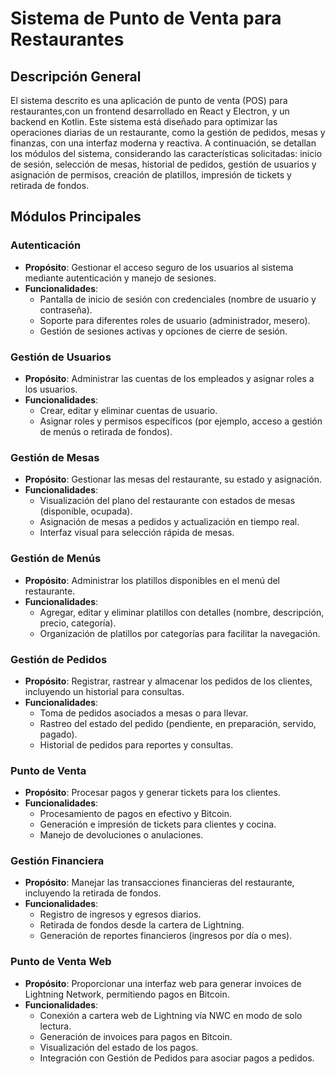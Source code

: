 # Sistema de Punto de Venta para Restaurantes

## Descripción General

El sistema descrito es una aplicación de punto de venta (POS) para restaurantes,con un frontend desarrollado en React y Electron, y un backend en Kotlin. Este sistema está diseñado para optimizar las operaciones diarias de un restaurante, como la gestión de pedidos, mesas y finanzas, con una interfaz moderna y reactiva. A continuación, se detallan los módulos del sistema, considerando las características solicitadas: inicio de sesión, selección de mesas, historial de pedidos, gestión de usuarios y asignación de permisos, creación de platillos, impresión de tickets y retirada de fondos. 

## Módulos Principales

### Autenticación
- **Propósito**: Gestionar el acceso seguro de los usuarios al sistema mediante autenticación y manejo de sesiones.
- **Funcionalidades**:
  - Pantalla de inicio de sesión con credenciales (nombre de usuario y contraseña).
  - Soporte para diferentes roles de usuario (administrador, mesero).
  - Gestión de sesiones activas y opciones de cierre de sesión.

### Gestión de Usuarios
- **Propósito**: Administrar las cuentas de los empleados y asignar roles a los usuarios.
- **Funcionalidades**:
  - Crear, editar y eliminar cuentas de usuario.
  - Asignar roles y permisos específicos (por ejemplo, acceso a gestión de menús o retirada de fondos).

### Gestión de Mesas
- **Propósito**: Gestionar las mesas del restaurante, su estado y asignación.
- **Funcionalidades**:
  - Visualización del plano del restaurante con estados de mesas (disponible, ocupada).
  - Asignación de mesas a pedidos y actualización en tiempo real.
  - Interfaz visual para selección rápida de mesas.

### Gestión de Menús
- **Propósito**: Administrar los platillos disponibles en el menú del restaurante.
- **Funcionalidades**:
  - Agregar, editar y eliminar platillos con detalles (nombre, descripción, precio, categoría).
  - Organización de platillos por categorías para facilitar la navegación.

### Gestión de Pedidos
- **Propósito**: Registrar, rastrear y almacenar los pedidos de los clientes, incluyendo un historial para consultas.
- **Funcionalidades**:
  - Toma de pedidos asociados a mesas o para llevar.
  - Rastreo del estado del pedido (pendiente, en preparación, servido, pagado).
  - Historial de pedidos para reportes y consultas.

### Punto de Venta
- **Propósito**: Procesar pagos y generar tickets para los clientes.
- **Funcionalidades**:
  - Procesamiento de pagos en efectivo y Bitcoin.
  - Generación e impresión de tickets para clientes y cocina.
  - Manejo de devoluciones o anulaciones.

### Gestión Financiera
- **Propósito**: Manejar las transacciones financieras del restaurante, incluyendo la retirada de fondos.
- **Funcionalidades**:
  - Registro de ingresos y egresos diarios.
  - Retirada de fondos desde la cartera de Lightning.
  - Generación de reportes financieros (ingresos por día o mes).

### Punto de Venta Web
- **Propósito**: Proporcionar una interfaz web para generar invoices de Lightning Network, permitiendo pagos en Bitcoin.
- **Funcionalidades**:
  - Conexión a cartera web de Lightning vía NWC en modo de solo lectura.
  - Generación de invoices para pagos en Bitcoin.
  - Visualización del estado de los pagos.
  - Integración con Gestión de Pedidos para asociar pagos a pedidos.
